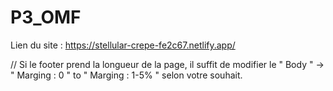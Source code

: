 # P3_OMF
Lien du site : https://stellular-crepe-fe2c67.netlify.app/

// Si le footer prend la longueur de la page, il suffit de modifier le " Body " -> " Marging : 0 " to " Marging : 1-5% " selon votre souhait.

